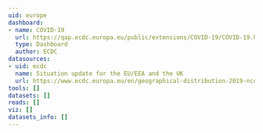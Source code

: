 ```yaml
---
uid: europe
dashboard:
- name: COVID-19
  url: https://qap.ecdc.europa.eu/public/extensions/COVID-19/COVID-19.html
  type: Dashboard
  author: ECDC
datasources:
- uid: ecdc
  name: Situation update for the EU/EEA and the UK
  url: https://www.ecdc.europa.eu/en/geographical-distribution-2019-ncov-cases
tools: []
datasets: []
reads: []
viz: []
datasets_info: []
---
```


